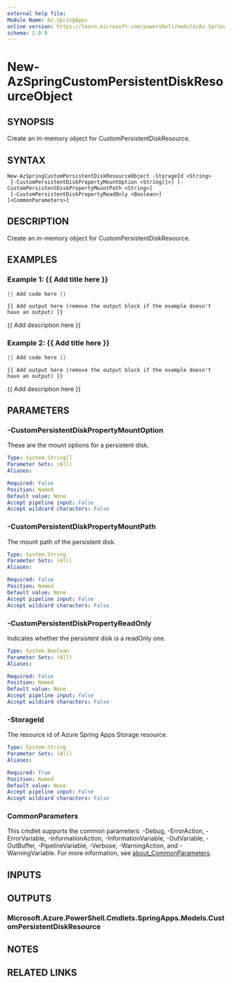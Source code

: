 ```yaml
---
external help file:
Module Name: Az.SpringApps
online version: https://learn.microsoft.com/powershell/module/Az.SpringApps/new-azspringcustompersistentdiskresourceobject
schema: 2.0.0
---
```


# New-AzSpringCustomPersistentDiskResourceObject

## SYNOPSIS
Create an in-memory object for CustomPersistentDiskResource.

## SYNTAX

```
New-AzSpringCustomPersistentDiskResourceObject -StorageId <String>
 [-CustomPersistentDiskPropertyMountOption <String[]>] [-CustomPersistentDiskPropertyMountPath <String>]
 [-CustomPersistentDiskPropertyReadOnly <Boolean>] [<CommonParameters>]
```

## DESCRIPTION
Create an in-memory object for CustomPersistentDiskResource.

## EXAMPLES

### Example 1: {{ Add title here }}
```powershell
{{ Add code here }}
```

```output
{{ Add output here (remove the output block if the example doesn't have an output) }}
```

{{ Add description here }}

### Example 2: {{ Add title here }}
```powershell
{{ Add code here }}
```

```output
{{ Add output here (remove the output block if the example doesn't have an output) }}
```

{{ Add description here }}

## PARAMETERS

### -CustomPersistentDiskPropertyMountOption
These are the mount options for a persistent disk.

```yaml
Type: System.String[]
Parameter Sets: (All)
Aliases:

Required: False
Position: Named
Default value: None
Accept pipeline input: False
Accept wildcard characters: False
```

### -CustomPersistentDiskPropertyMountPath
The mount path of the persistent disk.

```yaml
Type: System.String
Parameter Sets: (All)
Aliases:

Required: False
Position: Named
Default value: None
Accept pipeline input: False
Accept wildcard characters: False
```

### -CustomPersistentDiskPropertyReadOnly
Indicates whether the persistent disk is a readOnly one.

```yaml
Type: System.Boolean
Parameter Sets: (All)
Aliases:

Required: False
Position: Named
Default value: None
Accept pipeline input: False
Accept wildcard characters: False
```

### -StorageId
The resource id of Azure Spring Apps Storage resource.

```yaml
Type: System.String
Parameter Sets: (All)
Aliases:

Required: True
Position: Named
Default value: None
Accept pipeline input: False
Accept wildcard characters: False
```

### CommonParameters
This cmdlet supports the common parameters: -Debug, -ErrorAction, -ErrorVariable, -InformationAction, -InformationVariable, -OutVariable, -OutBuffer, -PipelineVariable, -Verbose, -WarningAction, and -WarningVariable. For more information, see [about_CommonParameters](http://go.microsoft.com/fwlink/?LinkID=113216).

## INPUTS

## OUTPUTS

### Microsoft.Azure.PowerShell.Cmdlets.SpringApps.Models.CustomPersistentDiskResource

## NOTES

## RELATED LINKS

